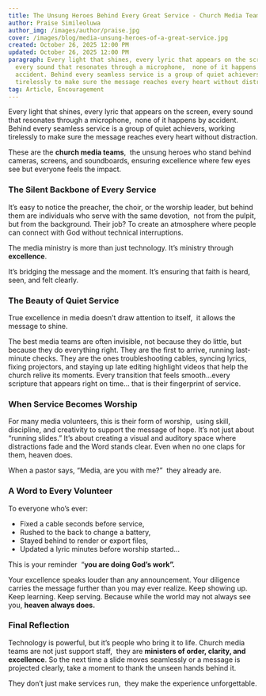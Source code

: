 ```yaml
---
title: The Unsung Heroes Behind Every Great Service - Church Media Teams
author: Praise Simileoluwa
author_img: /images/author/praise.jpg
cover: /images/blog/media-unsung-heroes-of-a-great-service.jpg
created: October 26, 2025 12:00 PM
updated: October 26, 2025 12:00 PM
paragraph: Every light that shines, every lyric that appears on the screen,
  every sound that resonates through a microphone,  none of it happens by
  accident. Behind every seamless service is a group of quiet achievers, working
  tirelessly to make sure the message reaches every heart without distraction.
tag: Article, Encouragement
---
```


Every light that shines, every lyric that appears on the screen, every sound that resonates through a microphone,  none of it happens by accident. Behind every seamless service is a group of quiet achievers, working tirelessly to make sure the message reaches every heart without distraction.

These are the **church media teams**,  the unsung heroes who stand behind cameras, screens, and soundboards, ensuring excellence where few eyes see but everyone feels the impact.

### **The Silent Backbone of Every Service**

It’s easy to notice the preacher, the choir, or the worship leader, but behind them are individuals who serve with the same devotion,  not from the pulpit, but from the background. Their job? To create an atmosphere where people can connect with God without technical interruptions.

The media ministry is more than just technology. It’s ministry through **excellence**.

It’s bridging the message and the moment. It’s ensuring that faith is heard, seen, and felt clearly.

### **The Beauty of Quiet Service**

True excellence in media doesn’t draw attention to itself,  it allows the message to shine.

The best media teams are often invisible, not because they do little, but because they do everything right. They are the first to arrive, running last-minute checks. They are the ones troubleshooting cables, syncing lyrics, fixing projectors, and staying up late editing highlight videos that help the church relive its moments. Every transition that feels smooth…every scripture that appears right on time… that is their fingerprint of service.

### **When Service Becomes Worship**

For many media volunteers, this is their form of worship,  using skill, discipline, and creativity to support the message of hope. It’s not just about “running slides.” It’s about creating a visual and auditory space where distractions fade and the Word stands clear. Even when no one claps for them, heaven does.

When a pastor says, “Media, are you with me?”  they already are.

### **A Word to Every Volunteer**

To everyone who’s ever:

- Fixed a cable seconds before service,
- Rushed to the back to change a battery,
- Stayed behind to render or export files,
- Updated a lyric minutes before worship started…

This is your reminder  “**you are doing God’s work”.**

Your excellence speaks louder than any announcement. Your diligence carries the message further than you may ever realize. Keep showing up. Keep learning. Keep serving. Because while the world may not always see you, **heaven always does.**

### **Final Reflection**

Technology is powerful, but it’s people who bring it to life. Church media teams are not just support staff,  they are **ministers of order, clarity, and excellence**. So the next time a slide moves seamlessly or a message is projected clearly, take a moment to thank the unseen hands behind it.

They don’t just make services run,  they make the experience unforgettable.
